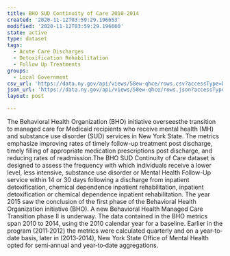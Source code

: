 ```yaml
---
title: BHO SUD Continuity of Care 2010-2014
created: '2020-11-12T03:59:29.196653'
modified: '2020-11-12T03:59:29.196660'
state: active
type: dataset
tags:
  - Acute Care Discharges
  - Detoxification Rehabilitation
  - Follow Up Treatments
groups:
  - Local Government
csv_url: 'https://data.ny.gov/api/views/58ew-qhce/rows.csv?accessType=DOWNLOAD'
json_url: 'https://data.ny.gov/api/views/58ew-qhce/rows.json?accessType=DOWNLOAD'
layout: post

---
```

The Behavioral Health Organization (BHO) initiative overseesthe transition to managed care for Medicaid recipients who receive mental health (MH) and substance use disorder (SUD) services in New York State. The metrics emphasize improving rates of timely follow-up treatment post discharge, timely filling of appropriate medication prescriptions post discharge, and reducing rates of readmission.The BHO SUD Continuity of Care dataset is designed to assess the frequency with which individuals receive a lower level, less intensive, substance use disorder or Mental Health Follow-Up service within 14 or 30 days following a discharge from inpatient detoxification, chemical dependence inpatient rehabilitation, inpatient detoxification or chemical dependence inpatient rehabilitation.
The year 2015 saw the conclusion of the first phase of the Behavioral Health Organization initiative
(BHO). A new Behavioral Health Managed Care Transition phase II is underway. The data contained in
the BHO metrics span 2010 to 2014, using the 2010 calendar year for a baseline. Earlier in the program
(2011‐2012) the metrics were calculated quarterly and on a year‐to‐date basis, later in (2013‐2014),
New York State Office of Mental Health opted for semi‐annual and year‐to‐date aggregations.
